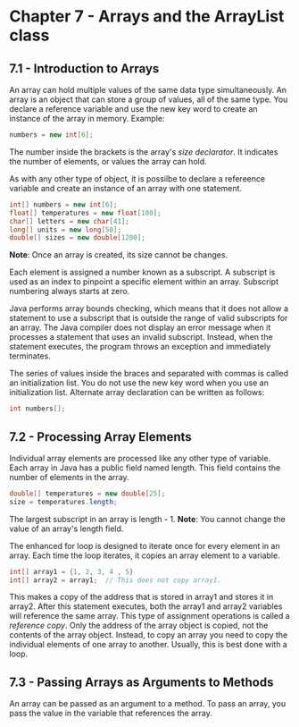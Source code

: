 # **Chapter 7 - Arrays and the ArrayList class**

## **7.1 - Introduction to Arrays**
An array can hold multiple values of the same data type simultaneously.
An array is an object that can store a group of values, all of the same type.
You declare a reference variable and use the new key word to create an instance of the array in memory.
Example:
```java
numbers = new int[6];
```
The number inside the brackets is the array's *size declarator*.
It indicates the number of elements, or values the array can hold.

As with any other type of object, it is possilbe to declare a refereence variable and create an instance of an array with one statement.
```java
int[] numbers = new int[6];
float[] temperatures = new float[100];
char[] letters = new char[41];
long[] units = new long[50];
double[] sizes = new double[1200];
```
**Note**: Once an array is created, its size cannot be changes.

Each element is assigned a number known as a subscript.
A subscript is used as an index to pinpoint a specific element within an array.
Subscript numbering always starts at zero.

Java performs array bounds checking, which means that it does not allow a statement to use a subscript that is outside the range of valid subscripts for an array.
The Java compiler does not display an error message when it processes a statement that uses an invalid subscript.
Instead, when the statement executes, the program throws an exception and immediately terminates.

The series of values inside the braces and separated with commas is called an initialization list. 
You do not use the new key word when you use an initialization list.
Alternate array declaration can be written as follows:
```java
int numbers[];
```

## **7.2 - Processing Array Elements**
Individual array elements are processed like any other type of variable.
Each array in Java has a public field named length.
This field contains the number of elements in the array.
```java
double[] temperatures = new double[25];
size = temperatures.length;
```
The largest subscript in an array is length - 1.
**Note**: You cannot change the value of an array's length field.

The enhanced for loop is designed to iterate once for every element in an array.
Each time the loop iterates, it copies an array element to a variable.

```java
int[] array1 = {1, 2, 3, 4 , 5}
int[] array2 = array1;	// This does not copy array1.
```
This makes a copy of the address that is stored in array1 and stores it in array2.
After this statement executes, both the array1 and array2 variables will reference the same array.
This type of assignment operations is called a *reference copy*.
Only the address of the array object is copied, not the contents of the array object.
Instead, to copy an array you need to copy the individual elements of one array to another.
Usually, this is best done with a loop.

## **7.3 - Passing Arrays as Arguments to Methods**
An array can be passed as an argument to a method. To pass an array, you pass the value in the variable that references the array.
